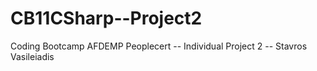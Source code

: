 # CB11CSharp--Project2
 Coding Bootcamp AFDEMP Peoplecert -- Individual Project 2 -- Stavros Vasileiadis
